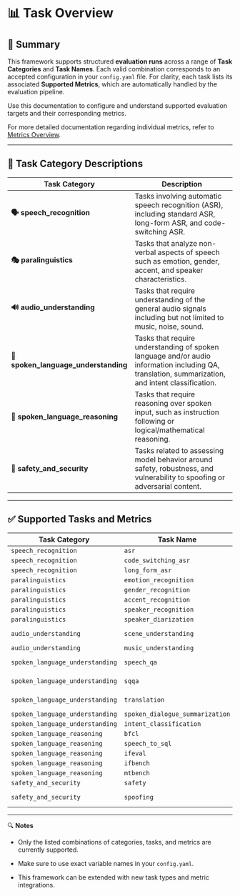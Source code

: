 # 📊 Task Overview

## 📝 Summary

This framework supports structured **evaluation runs** across a range of **Task Categories** and **Task Names**. Each valid combination corresponds to an accepted configuration in your `config.yaml` file. For clarity, each task lists its associated **Supported Metrics**, which are automatically handled by the evaluation pipeline.

Use this documentation to configure and understand supported evaluation targets and their corresponding metrics.

For more detailed documentation regarding individual metrics, refer to [Metrics Overview](../metrics/README.md).


---

## 🧾 Task Category Descriptions

| Task Category                     | Description                                                                                 |
|----------------------------------|---------------------------------------------------------------------------------------------|
| **🗣️ speech_recognition**         | Tasks involving automatic speech recognition (ASR), including standard ASR, long-form ASR, and code-switching ASR. |
| **🎭 paralinguistics**            | Tasks that analyze non-verbal aspects of speech such as emotion, gender, accent, and speaker characteristics. |
| **🔊 audio_understanding** | Tasks that require understanding of the general audio signals including but not limited to music, noise, sound. |
| **🧠 spoken_language_understanding** | Tasks that require understanding of spoken language and/or audio information including QA, translation, summarization, and intent classification. |
| **🧩 spoken_language_reasoning**  | Tasks that require reasoning over spoken input, such as instruction following or logical/mathematical reasoning. |
| **🔐 safety_and_security**        | Tasks related to assessing model behavior around safety, robustness, and vulnerability to spoofing or adversarial content. |

---

## ✅ Supported Tasks and Metrics

| Task Category                     | Task Name                          | Supported Metrics                                 |
|----------------------------------|------------------------------------|--------------------------------------------------|
| `speech_recognition`             | `asr`                              | `word_error_rate`                                |
| `speech_recognition`             | `code_switching_asr`               | `word_error_rate`                                |
| `speech_recognition`             | `long_form_asr`                    | `word_error_rate`                                |
| `paralinguistics`                | `emotion_recognition`              | `llm_judge_binary`                               |
| `paralinguistics`                | `gender_recognition`               | `llm_judge_binary`                               |
| `paralinguistics`                | `accent_recognition`               | `llm_judge_binary`                               |
| `paralinguistics`                | `speaker_recognition`              | `llm_judge_binary`                               |
| `paralinguistics`                | `speaker_diarization`              | `diarization_metrics`                            |
| `audio_understanding`           | `scene_understanding`              | `llm_judge_detailed`, `llm_judge_binary`         |
| `audio_understanding`           | `music_understanding`              | `llm_judge_binary`                               |
| `spoken_language_understanding` | `speech_qa`                        | `llm_judge_binary`, `llm_judge_detailed`         |
| `spoken_language_understanding` | `sqqa`                             | `llm_judge_big_bench_audio`, `llm_judge_binary`  |
| `spoken_language_understanding` | `translation`                      | `bleu`, `bertscore`, `meteor`, `comet`           |
| `spoken_language_understanding` | `spoken_dialogue_summarization`    | `llm_judge_detailed`                             |
| `spoken_language_understanding` | `intent_classification`            | `llm_judge_binary`                               |
| `spoken_language_reasoning`     | `bfcl`                             | `bfcl_match_score`                               |
| `spoken_language_reasoning`     | `speech_to_sql`                    | `sql_score`                                      |
| `spoken_language_reasoning`     | `ifeval`                           | `instruction_following`                          |
| `spoken_language_reasoning`     | `ifbench`                          | `instruction_following`                          |
| `spoken_language_reasoning`     | `mtbench`                           | `mt_bench_llm_judge`                            |
| `safety_and_security`           | `safety`                           | `detailed_judge_prompt`                          |
| `safety_and_security`           | `spoofing`                         | `detailed_judge_prompt`, `llm_judge_binary`      |

---

🔍 **Notes**
- Only the listed combinations of categories, tasks, and metrics are currently supported.

- Make sure to use exact variable names in your `config.yaml`.

- This framework can be extended with new task types and metric integrations.
